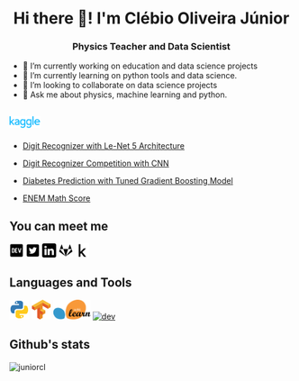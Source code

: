 <h1 align="center">Hi there 👋! I'm Clébio Oliveira Júnior</h1>

<h3 align="center">Physics Teacher and Data Scientist</h3>

- 🔭 I’m currently working on education and data science projects
- 🌱 I’m currently learning on python tools and data science. 
- 👯 I’m looking to collaborate on data science projects
- 💬 Ask me about physics, machine learning and python.


<h2><img src="images/kaggle.svg"length="11%" width="11%"></h2>

* [Digit Recognizer with Le-Net 5 Architecture](https://www.kaggle.com/juniorcl/lenet-5-cnn-architecture-digit-recognizer)

* [Digit Recognizer Competition with CNN](https://www.kaggle.com/juniorcl/cnn-digit-recognizer-0-99178-score)

* [Diabetes Prediction with Tuned Gradient Boosting Model](https://www.kaggle.com/juniorcl/diabetesclassification-tunedgradientboosting-90)

* [ENEM Math Score](https://www.kaggle.com/juniorcl/mathenemscores-linearregression-accuracy-90)


<h2>You can meet me</h2>

<p aling="left">
    <a target="_blank" href="https://www.dev.to/juniorcl"><img src="images/dev-black.svg" alt="dev" width="5%" lenght="5%"></a>
    <a target="_blank" href="https://www.twitter.com/clebioojunior"><img src="images/twitter-black.svg" alt="dev" width="5%" lenght="5%"></a>
    <a target="_blank" href="https://www.linkedin.com/in/clebiojunior"><img src="images/linkedin-black.svg" alt="dev" width="5%" lenght="5%"></a>
    <a target="_blank" href="https://www.gitlab.com/juniorcl"><img src="images/gitlab-black.svg" alt="dev" width="5%" lenght="5%"></a>
    <a target="_blank" href="https://www.kaggle.com/juniorcl"><img src="images/kaggle-k-black.svg" alt="dev" width="5%" lenght="5%"></a>
</p>


<h2>Languages and Tools</h2>

<p>
    <a target="_blank" href="https://www.python.org"><img src="images/python.svg" alt="python" width="7%" lenght="7%"></a>
    <a target="_blank" href="https://www.tensorflow.org"><img src="images/tensorflow.svg" alt="python" width="7%" lenght="7%"></a>
    <a target="_blank" href="https://scikit-learn.org/stable/"><img src="images/scikit-learn.svg" alt="python" width="13%" lenght="13%"></a>
    <a target="_blank" href="https://www.linux.org"><img src="images/linux.ico" alt="dev" width="7%" lenght="7%"></a>
</p>

<h2>Github's stats</h2>

<p><img align="center" src="https://github-readme-stats.vercel.app/api/top-langs/?username=juniorcl&layout=compact" alt="juniorcl" /></p>


<!-- 
<p>&nbsp;<img align="center" src="https://github-readme-stats.vercel.app/api?username=juniorcl&show_icons=true" alt="juniorcl" /></p> 
-->

<!--
**juniorcl/juniorcl** is a ✨ _special_ ✨ repository because its `README.md` (this file) appears on your GitHub profile.

Here are some ideas to get you started:

- 🔭 I’m currently working on ...
- 🌱 I’m currently learning ...
- 👯 I’m looking to collaborate on ...
- 🤔 I’m looking for help with ...
- 💬 Ask me about ...
- 📫 How to reach me: ...
- 😄 Pronouns: ...
- ⚡ Fun fact: ...
-->